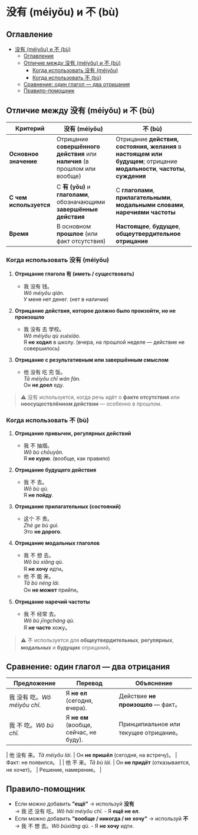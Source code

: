 # 没有 (méiyǒu) и 不 (bù)

## Оглавление

- [没有 (méiyǒu) и 不 (bù)](#没有-méiyǒu-и-不-bù)
  - [Оглавление](#оглавление)
  - [Отличие между 没有 (méiyǒu) и 不 (bù)](#отличие-между-没有-méiyǒu-и-不-bù)
    - [Когда использовать 没有 (méiyǒu)](#когда-использовать-没有-méiyǒu)
    - [Когда использовать 不 (bù)](#когда-использовать-不-bù)
  - [Сравнение: один глагол — два отрицания](#сравнение-один-глагол--два-отрицания)
  - [Правило-помощник](#правило-помощник)

## Отличие между 没有 (méiyǒu) и 不 (bù)

| Критерий | 没有 (méiyǒu) | 不 (bù) |
|---------|----------------|--------|
| **Основное значение** | Отрицание **совершённого действия** или **наличия** (в прошлом или вообще) | Отрицание **действия, состояния, желания** в **настоящем или будущем**; отрицание **модальности**, **частоты**, **суждения** |
| **С чем используется** | С **有 (yǒu)** и **глаголами**, обозначающими **завершённые действия** | С **глаголами**, **прилагательными**, **модальными словами**, **наречиями частоты** |
| **Время** | В основном **прошлое** (или факт отсутствия) | **Настоящее**, **будущее**, **общеутвердительное отрицание** |

### Когда использовать 没有 (méiyǒu)

1. **Отрицание глагола 有 (иметь / существовать)**  
   - 我 没有 钱。  
     *Wǒ méiyǒu qián.*  
     У меня нет денег. (нет в наличии)

2. **Отрицание действия, которое **должно было** произойти, но не произошло**  
   - 我 没有 去 学校。  
     *Wǒ méiyǒu qù xuéxiào.*  
     Я **не ходил** в школу. (вчера, на прошлой неделе — действие не совершилось)

3. **Отрицание с результативным или завершённым смыслом**  
   - 他 没有 吃 完 饭。  
     *Tā méiyǒu chī wán fàn.*  
     Он **не доел** еду.

> ⚠️ 没有 используется, когда речь идёт о **факте отсутствия** или **неосуществлённом действии** — особенно в прошлом.

### Когда использовать 不 (bù)

1. **Отрицание привычек, регулярных действий**  
   - 我 不 抽烟。  
     *Wǒ bù chōuyān.*  
     Я **не курю**. (вообще, как правило)

2. **Отрицание будущего действия**  
   - 我 不 去。  
     *Wǒ bù qù.*  
     Я **не пойду**.

3. **Отрицание прилагательных (состояний)**  
   - 这个 不 贵。  
     *Zhè ge bù guì.*  
     Это **не дорого**.

4. **Отрицание модальных глаголов**  
   - 我 不 想 去。  
     *Wǒ bù xiǎng qù.*  
     Я **не хочу** идти。  
   - 他 不 能 来。  
     *Tā bù néng lái.*  
     Он **не может** прийти。

5. **Отрицание наречий частоты**  
   - 我 不 经常 去。  
     *Wǒ bù jīngcháng qù.*  
     Я **не часто** хожу。

> ⚠️ 不 используется для **общеутвердительных**, **регулярных**, **модальных** и **будущих** отрицаний。

## Сравнение: один глагол — два отрицания

| Предложение | Перевод | Объяснение |
|------------|--------|-----------|
| 我 没有 吃。*Wǒ méiyǒu chī.* | Я **не ел** (сегодня, вчера). | Действие **не произошло** — факт。 |
| 我 不 吃。*Wǒ bù chī.* | Я **не ем** (вообще, сейчас, не буду). | Принципиальное или текущее отрицание。 |

| 他 没有 来。*Tā méiyǒu lái.* | Он **не пришёл** (сегодня, на встречу)。 | Факт: не появился。 |
| 他 不 来。*Tā bù lái.* | Он **не придёт** (отказывается, не хочет)。 | Решение, намерение。 |

## Правило-помощник

- Если можно добавить **"ещё"** → используй **没有**  
  → 我 还 没有 吃。*Wǒ hái méiyǒu chī.* - Я **ещё не ел**.
- Если можно добавить **"вообще / никогда / не хочу"** → используй **不**  
  → 我 不 想 去。*Wǒ bùxiǎng qù.* - Я **не хочу** идти.
